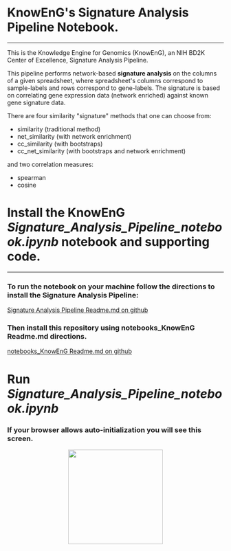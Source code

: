 # KnowEnG's Signature Analysis Pipeline Notebook.
 --- 

This is the Knowledge Engine for Genomics (KnowEnG), an NIH BD2K Center of Excellence, Signature Analysis Pipeline.

This pipeline performs network-based **signature analysis** on the columns of a given spreadsheet, where spreadsheet's columns correspond to sample-labels and rows correspond to gene-labels.  The signature is based on correlating gene expression data (network enriched) against known gene signature data.

There are four similarity "signature"  methods that one can choose from:

- similarity        (traditional method) 
- net_similarity    (with network enrichment)
- cc_similarity     (with bootstraps)
- cc_net_similarity (with bootstraps and network enrichment)


and two correlation measures:
- spearman 
- cosine 

# Install the KnowEnG _Signature_Analysis_Pipeline_notebook.ipynb_ notebook and supporting code.
 ---

### To run the notebook on your machine follow the directions to install the Signature Analysis Pipeline:
[Signature Analysis Pipeline Readme.md on github](https://github.com/KnowEnG-Research/Signature_Analysis_Pipeline/blob/master/README.md)

### Then install this repository using notebooks_KnowEnG Readme.md directions.
[notebooks_KnowEnG Readme.md on github](https://github.com/dlanier/notebooks_KnowEnG/blob/master/README.md)

# Run  _Signature_Analysis_Pipeline_notebook.ipynb_
### If your browser allows auto-initialization you will see this screen.
<p align="center">
  <img  src="../data/images/up_and_running.png" height=220>
</p>
